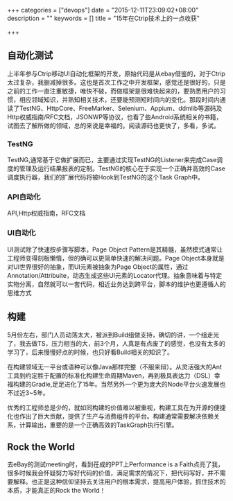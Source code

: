 +++
categories = ["devops"]
date = "2015-12-11T23:09:02+08:00"
description = ""
keywords = []
title = "15年在Ctrip技术上的一点收获"

+++


## 自动化测试
上半年参与Ctrip移动UI自动化框架的开发，原始代码是从ebay借鉴的，对于Ctrip太过复杂，我删减掉很多。这也是首次工作之中开发框架，感觉还是很好的，只是之前的工作一直注重敏捷，唯快不破，而做框架是很难快起来的，要熟悉用户的习惯，相应领域知识，并熟知相关技术，还要能预测短时间内的变化。那段时间内通读了TestNG、HttpCore、FreeMarker、Selenium、Appium、ddmlib等源码及Http权威指南/RFC文档，JSONWP等协议，也看了些Android系统相关的书籍，试图去了解所做的领域，总的来说是幸福的。阅读源码也更快了，多看，多试。

<!--more-->

### TestNG

TestNG,通常基于它做扩展而已，主要通过实现TestNG的Listener来完成Case调度的管理及运行结果报表的定制。TestNG的核心在于实现一个正确并高效的Case调度执行器，我们的扩展代码将被Hook到TestNG的这个Task Graph中。

### API自动化

API,Http权威指南，RFC文档

### UI自动化

UI测试除了快速按步骤写脚本，Page Object Pattern是其精髓，虽然模式通常让工程师变得刻板懒惰，但的确可以更简单快速的解决问题。Page Object本身就是对UI世界很好的抽象，而UI元素被抽象为Page Object的属性，通过Annotation/Attribuite，动态生成这些UI元素的Locator代理。抽象意味着与特定实物分离，自然就可以一套代码，相近业务达到跨平台，脚本的维护也更遵循人的思维方式

## 构建

5月份左右，部门人员动荡太大，被派到Build组做支持，确切的讲，一个组走光了，我去做TS，压力相当的大，前3个月，人真是有点废了的感觉，也没有太多的学习了，后来慢慢好点的时候，也只好看Build相关的知识了。

在构建领域无一平台或语种可以像Java那样完整（不服来辩）。从灵活强大的Ant工具到约定胜于配置的标准化构建生命周期Maven，再到极具表达力（DSL）幸福构建的Gradle,足足进化了15年。当然另外一个更为庞大的Node平台火速发展也不过近3~5年。

优秀的工程师总是少的，就如同构建的价值难以被重视，构建工具在为开源的便捷化也作出了巨大贡献，提供了生产与消费组件的平台。构建通常需要解决依赖关系，计算输出，重要的是一个正确高效的TaskGraph执行引擎。

## Rock the World
去eBay的测试meeting时，看到茌成的PPT上Performance is a Faith点亮了我，很多时候我会怀疑努力写好代码的价值，满足需求的情况下，把代码写好，并不需要解释。也正是这种信仰坚持去关注用户的根本需求，提高用户体验，抓住技术的本质，才能真正的Rock the World！
